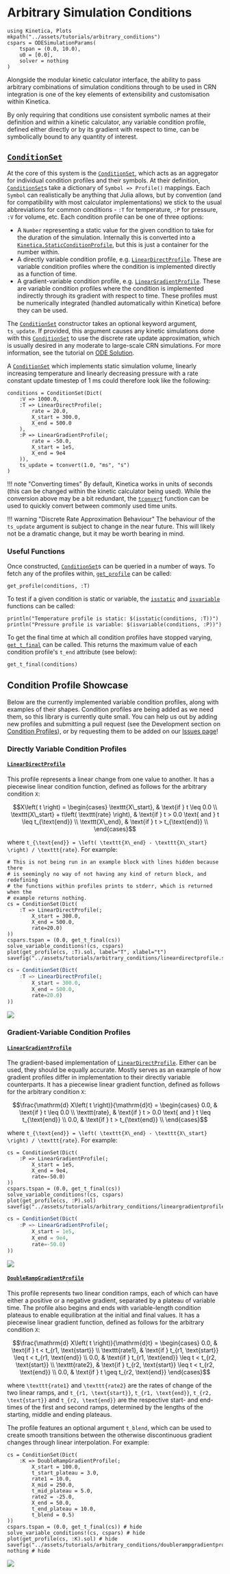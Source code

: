 # Arbitrary Simulation Conditions

```@setup arbitrary_conditions
using Kinetica, Plots
mkpath("../assets/tutorials/arbitrary_conditions")
cspars = ODESimulationParams(
    tspan = (0.0, 10.0),
    u0 = [0.0],
    solver = nothing
)
```

Alongside the modular kinetic calculator interface, the ability to pass arbitrary combinations of simulation conditions through to be used in CRN integration is one of the key elements of extensibility and customisation within Kinetica.

By only requiring that conditions use consistent symbolic names at their definition and within a kinetic calculator, any variable condition profile, defined either directly or by its gradient with respect to time, can be symbolically bound to any quantity of interest.

## [`ConditionSet`](@ref)

At the core of this system is the [`ConditionSet`](@ref), which acts as an aggregator for individual condition profiles and their symbols. At their definition, [`ConditionSet`](@ref)s take a dictionary of `Symbol => Profile()` mappings. Each `Symbol` can realistically be anything that Julia allows, but by convention (and for compatibility with most calculator implementations) we stick to the usual abbreviations for common conditions - `:T` for temperature, `:P` for pressure, `:V` for volume, etc. Each condition profile can be one of three options:

* A `Number` representing a static value for the given condition to take for the duration of the simulation. Internally this is converted into a [`Kinetica.StaticConditionProfile`](@ref), but this is just a container for the number within.
* A directly variable condition profile, e.g. [`LinearDirectProfile`](@ref). These are variable condition profiles where the condition is implemented directly as a function of time.
* A gradient-variable condition profile, e.g. [`LinearGradientProfile`](@ref). These are variable condition profiles where the condition is implemented indirectly through its gradient with respect to time. These profiles must be numerically integrated (handled automatically within Kinetica) before they can be used.

The [`ConditionSet`](@ref) constructor takes an optional keyword argument, `ts_update`. If provided, this argument causes any kinetic simulations done with this [`ConditionSet`](@ref) to use the discrete rate update approximation, which is usually desired in any moderate to large-scale CRN simulations. For more information, see the tutorial on [ODE Solution](@ref).

A [`ConditionSet`](@ref) which implements static simulation volume, linearly increasing temperature and linearly decreasing pressure with a rate constant update timestep of 1 ms could therefore look like the following:

```@example arbitrary_conditions
conditions = ConditionSet(Dict(
    :V => 1000.0,
    :T => LinearDirectProfile(;
        rate = 20.0,
        X_start = 300.0,
        X_end = 500.0
    ),
    :P => LinearGradientProfile(;
        rate = -50.0,
        X_start = 1e5,
        X_end = 9e4
    )),
    ts_update = tconvert(1.0, "ms", "s")
)
```

!!! note "Converting times"
    By default, Kinetica works in units of seconds (this can be changed within the kinetic calculator being used). While the conversion above may be a bit redundant, the [`tconvert`](@ref) function can be used to quickly convert between commonly used time units.

!!! warning "Discrete Rate Approximation Behaviour"
    The behaviour of the `ts_update` argument is subject to change in the near future. This will likely not be a dramatic change, but it may be worth bearing in mind.

### Useful Functions

Once constructed, [`ConditionSet`](@ref)s can be queried in a number of ways. To fetch any of the profiles within, [`get_profile`](@ref) can be called:

```@example arbitrary_conditions
get_profile(conditions, :T)
```

To test if a given condition is static or variable, the [`isstatic`](@ref) and [`isvariable`](@ref) functions can be called:

```@example arbitrary_conditions
println("Temperature profile is static: $(isstatic(conditions, :T))")
println("Pressure profile is variable: $(isvariable(conditions, :P))")
```

To get the final time at which all condition profiles have stopped varying, [`get_t_final`](@ref) can be called. This returns the maximum value of each condition profile's `t_end` attribute (see below):

```@example arbitrary_conditions
get_t_final(conditions)
```

## Condition Profile Showcase

Below are the currently implemented variable condition profiles, along with examples of their shapes. Condition profiles are being added as we need them, so this library is currently quite small. You can help us out by adding new profiles and submitting a pull request (see the Development section on [Condition Profiles](@ref)), or by requesting them to be added on our [Issues page](https://github.com/Kinetica-jl/Kinetica.jl/issues)!

### Directly Variable Condition Profiles

#### [`LinearDirectProfile`](@ref)

This profile represents a linear change from one value to another. It has a piecewise linear condition function, defined as follows for the arbitrary condition ``X``:

```math
X\left( t \right) = 
    \begin{cases}
        \texttt{X\_start}, & \text{if } t \leq 0.0 \\
        \texttt{X\_start} + t\left( \texttt{rate} \right), & \text{if } t > 0.0 \text{ and } t \leq t_{\text{end}} \\
        \texttt{X\_end}, & \text{if } t > t_{\text{end}} \\
    \end{cases}
```

where ``t_{\text{end}} = \left( \texttt{X\_end} - \texttt{X\_start} \right) / \texttt{rate}``. For example:

```@setup arbitrary_conditions
# This is not being run in an example block with lines hidden because there
# is seemingly no way of not having any kind of return block, and redefining
# the functions within profiles prints to stderr, which is returned when the
# example returns nothing.
cs = ConditionSet(Dict(
    :T => LinearDirectProfile(;
        X_start = 300.0,
        X_end = 500.0,
        rate=20.0)
))
cspars.tspan = (0.0, get_t_final(cs))
solve_variable_conditions!(cs, cspars)
plot(get_profile(cs, :T).sol, label="T", xlabel="t")
savefig("../assets/tutorials/arbitrary_conditions/lineardirectprofile.svg")
```

```julia
cs = ConditionSet(Dict(
    :T => LinearDirectProfile(;
        X_start = 300.0,
        X_end = 500.0,
        rate=20.0)
))
```

![](../assets/tutorials/arbitrary_conditions/lineardirectprofile.svg)

### Gradient-Variable Condition Profiles

#### [`LinearGradientProfile`](@ref)

The gradient-based implementation of [`LinearDirectProfile`](@ref). Either can be used, they should be equally accurate. Mostly serves as an example of how gradient profiles differ in implementation to their directly variable counterparts. It has a piecewise linear gradient function, defined as follows for the arbitrary condition ``X``:

```math
\frac{\mathrm{d} X\left( t \right)}{\mathrm{d}t} = 
    \begin{cases}
        0.0, & \text{if } t \leq 0.0 \\
        \texttt{rate}, & \text{if } t > 0.0 \text{ and } t \leq t_{\text{end}} \\
        0.0, & \text{if } t > t_{\text{end}} \\
    \end{cases}
```

where ``t_{\text{end}} = \left( \texttt{X\_end} - \texttt{X\_start} \right) / \texttt{rate}``. For example:

```@setup arbitrary_conditions
cs = ConditionSet(Dict(
    :P => LinearGradientProfile(;
        X_start = 1e5,
        X_end = 9e4,
        rate=-50.0)
))
cspars.tspan = (0.0, get_t_final(cs))
solve_variable_conditions!(cs, cspars)
plot(get_profile(cs, :P).sol)
savefig("../assets/tutorials/arbitrary_conditions/lineargradientprofile.svg")
```

```julia
cs = ConditionSet(Dict(
    :P => LinearGradientProfile(;
        X_start = 1e5,
        X_end = 9e4,
        rate=-50.0)
))
```

![](../assets/tutorials/arbitrary_conditions/lineargradientprofile.svg)

#### [`DoubleRampGradientProfile`](@ref)

This profile represents two linear condition ramps, each of which can have either a positive or a negative gradient, separated by a plateau of variable time. The profile also begins and ends with variable-length condition plateaus to enable equilibration at the initial and final values. It has a piecewise linear gradient function, defined as follows for the arbitrary condition ``X``:

```math
\frac{\mathrm{d} X\left( t \right)}{\mathrm{d}t} = 
    \begin{cases}
        0.0, & \text{if } t < t_{r1, \text{start}} \\
        \texttt{rate1}, & \text{if } t_{r1, \text{start}} \leq t < t_{r1, \text{end}} \\
        0.0, & \text{if } t_{r1, \text{end}} \leq t < t_{r2, \text{start}} \\
        \texttt{rate2}, & \text{if } t_{r2, \text{start}} \leq t < t_{r2, \text{end}} \\
        0.0, & \text{if } t \geq t_{r2, \text{end}} 
    \end{cases}
```

where ``\texttt{rate1}`` and ``\texttt{rate2}`` are the rates of change of the two linear ramps, and ``t_{r1, \text{start}}``, ``t_{r1, \text{end}}``, ``t_{r2, \text{start}}`` and ``t_{r2, \text{end}}`` are the respective start- and end-times of the first and second ramps, determined by the lengths of the starting, middle and ending plateaus.

The profile features an optional argument `t_blend`, which can be used to create smooth transitions between the otherwise discontinuous gradient changes through linear interpolation. For example:

```@example arbitrary_conditions
cs = ConditionSet(Dict(
    :K => DoubleRampGradientProfile(;
        X_start = 100.0,
        t_start_plateau = 3.0,
        rate1 = 10.0,
        X_mid = 250.0,
        t_mid_plateau = 5.0,
        rate2 = -25.0,
        X_end = 50.0,
        t_end_plateau = 10.0,
        t_blend = 0.5)
))
cspars.tspan = (0.0, get_t_final(cs)) # hide
solve_variable_conditions!(cs, cspars) # hide
plot(get_profile(cs, :K).sol) # hide
savefig("../assets/tutorials/arbitrary_conditions/doublerampgradientprofile.svg"); nothing # hide
```

![](../assets/tutorials/arbitrary_conditions/doublerampgradientprofile.svg)